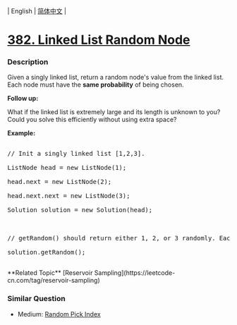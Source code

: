 | English | [简体中文](README.md) |

# [382. Linked List Random Node](https://leetcode-cn.com/problems/linked-list-random-node)
 ### Description
<p>Given a singly linked list, return a random node's value from the linked list. Each node must have the <b>same probability</b> of being chosen.</p>

<p><b>Follow up:</b><br />
What if the linked list is extremely large and its length is unknown to you? Could you solve this efficiently without using extra space?
</p>

<p><b>Example:</b>
<pre>
// Init a singly linked list [1,2,3].
ListNode head = new ListNode(1);
head.next = new ListNode(2);
head.next.next = new ListNode(3);
Solution solution = new Solution(head);

// getRandom() should return either 1, 2, or 3 randomly. Each element should have equal probability of returning.
solution.getRandom();
</pre>
</p>
**Related Topic**  [Reservoir Sampling](https://leetcode-cn.com/tag/reservoir-sampling) 

### Similar Question
 - Medium:	[Random Pick Index](https://leetcode-cn.com/problems/random-pick-index) 
